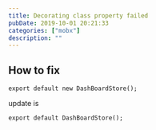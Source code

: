 ```yaml
---
title: Decorating class property failed
pubDate: 2019-10-01 20:21:33
categories: ["mobx"]
description: ""
---
```


## How to fix

```
export default new DashBoardStore();
```

update is

```
export default DashBoardStore();
```
